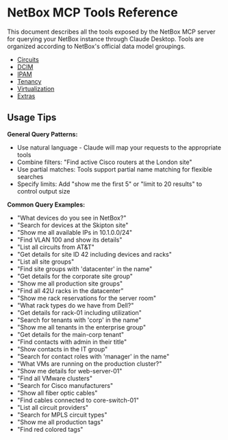 # NetBox MCP Tools Reference

This document describes all the tools exposed by the NetBox MCP server for querying your NetBox instance through Claude Desktop. Tools are organized according to NetBox's official data model groupings.

- [Circuits](CIRCUITS.md)
- [DCIM](DCIM.md)
- [IPAM](IPAM.md)
- [Tenancy](TENANCY.md)
- [Virtualization](VIRTUALIZATION.md)
- [Extras](EXTRAS.md)

## Usage Tips

**General Query Patterns:**

- Use natural language - Claude will map your requests to the appropriate tools
- Combine filters: "Find active Cisco routers at the London site"
- Use partial matches: Tools support partial name matching for flexible searches
- Specify limits: Add "show me the first 5" or "limit to 20 results" to control output size

**Common Query Examples:**

- "What devices do you see in NetBox?"
- "Search for devices at the Skipton site"
- "Show me all available IPs in 10.1.0.0/24"
- "Find VLAN 100 and show its details"
- "List all circuits from AT&T"
- "Get details for site ID 42 including devices and racks"
- "List all site groups"
- "Find site groups with 'datacenter' in the name"
- "Get details for the corporate site group"
- "Show me all production site groups"
- "Find all 42U racks in the datacenter"
- "Show me rack reservations for the server room"
- "What rack types do we have from Dell?"
- "Get details for rack-01 including utilization"
- "Search for tenants with 'corp' in the name"
- "Show me all tenants in the enterprise group"
- "Get details for the main-corp tenant"
- "Find contacts with admin in their title"
- "Show contacts in the IT group"
- "Search for contact roles with 'manager' in the name"
- "What VMs are running on the production cluster?"
- "Show me details for web-server-01"
- "Find all VMware clusters"
- "Search for Cisco manufacturers"
- "Show all fiber optic cables"
- "Find cables connected to core-switch-01"
- "List all circuit providers"
- "Search for MPLS circuit types"
- "Show me all production tags"
- "Find red colored tags"
